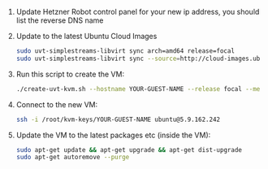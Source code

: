 1. Update Hetzner Robot control panel for your new ip address, you should list the reverse DNS name

2. Update to the latest Ubuntu Cloud Images
    ```bash
    sudo uvt-simplestreams-libvirt sync arch=amd64 release=focal
    sudo uvt-simplestreams-libvirt sync --source=http://cloud-images.ubuntu.com/minimal/releases arch=amd64 release=focal
    ```

3. Run this script to create the VM:
    ```bash
    ./create-uvt-kvm.sh --hostname YOUR-GUEST-NAME --release focal --memory 4096 --disk 40 --cpu 2 --bridge virbr1 --ip 5.9.162.242 --ip6 2a01:4f8:211:ad5::4 --gateway 148.251.189.87 --gateway6 2a01:4f8:211:ad5::2 --dns 213.133.100.100 --dns-search evolvedbinary.com --private-bridge virbr2 --private-ip 10.0.2.123 --private-gateway 10.0.2.254 --auto-start
    ```
4. Connect to the new VM:
    ```bash
    ssh -i /root/kvm-keys/YOUR-GUEST-NAME ubuntu@5.9.162.242
    ```

5. Update the VM to the latest packages etc (inside the VM):
    ```bash
    sudo apt-get update && apt-get upgrade && apt-get dist-upgrade
    sudo apt-get autoremove --purge
    ```
